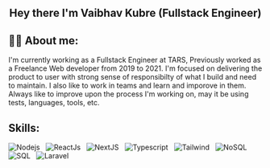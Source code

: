 <h2 align="center">
  Hey there I'm Vaibhav Kubre (Fullstack Engineer)
</h2>

## 👦🏽 About me:

<p>
I'm currently working as a Fullstack Engineer at TARS, Previously worked as a Freelance Web developer from 2019 to 2021. I'm focused on delivering the product to user with strong sense of responsibilty of what I build and need to maintain. I also like to work in teams and learn and imporove in them. Always like to improve upon the process I'm working on, may it be using tests, languages, tools, etc.
</p>

<h2>Skills:</h2>

![Nodejs](https://img.shields.io/badge/🚀_Backend-NodeJS-3C873A) &nbsp;
![ReactJs](https://img.shields.io/badge/⭐_Frontend-ReactJS-61dafb) &nbsp;
![NextJS](https://img.shields.io/badge/🔺_Frontend-NextJS-333333) &nbsp;
![Typescript](https://img.shields.io/badge/✅_Language-Typescript-61dafb) &nbsp;
![Tailwind](https://img.shields.io/badge/⭐_Frontend-Tailwind-7c7ef2) &nbsp;
![NoSQL](https://img.shields.io/badge/💎_Database-MongoDB-3FA037) &nbsp;
![SQL](https://img.shields.io/badge/💎_Database-MySQL-F29111) &nbsp;
![Laravel](https://img.shields.io/badge/🚀_Backend-Laravel-fb503b) &nbsp;
